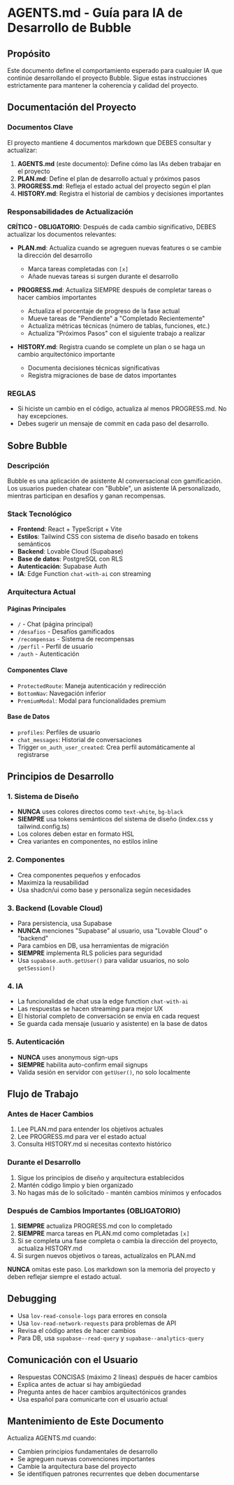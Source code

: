 # AGENTS.md - Guía para IA de Desarrollo de Bubble

## Propósito
Este documento define el comportamiento esperado para cualquier IA que continúe desarrollando el proyecto Bubble. Sigue estas instrucciones estrictamente para mantener la coherencia y calidad del proyecto.

## Documentación del Proyecto

### Documentos Clave
El proyecto mantiene 4 documentos markdown que DEBES consultar y actualizar:

1. **AGENTS.md** (este documento): Define cómo las IAs deben trabajar en el proyecto
2. **PLAN.md**: Define el plan de desarrollo actual y próximos pasos
3. **PROGRESS.md**: Refleja el estado actual del proyecto según el plan
4. **HISTORY.md**: Registra el historial de cambios y decisiones importantes

### Responsabilidades de Actualización

**CRÍTICO - OBLIGATORIO**: Después de cada cambio significativo, DEBES actualizar los documentos relevantes:

- **PLAN.md**: Actualiza cuando se agreguen nuevas features o se cambie la dirección del desarrollo
  - Marca tareas completadas con `[x]`
  - Añade nuevas tareas si surgen durante el desarrollo
  
- **PROGRESS.md**: Actualiza SIEMPRE después de completar tareas o hacer cambios importantes
  - Actualiza el porcentaje de progreso de la fase actual
  - Mueve tareas de "Pendiente" a "Completado Recientemente"
  - Actualiza métricas técnicas (número de tablas, funciones, etc.)
  - Actualiza "Próximos Pasos" con el siguiente trabajo a realizar
  
- **HISTORY.md**: Registra cuando se complete un plan o se haga un cambio arquitectónico importante
  - Documenta decisiones técnicas significativas
  - Registra migraciones de base de datos importantes

### REGLAS

- Si hiciste un cambio en el código, actualiza al menos PROGRESS.md. No hay excepciones.
- Debes sugerir un mensaje de commit en cada paso del desarrollo.

## Sobre Bubble

### Descripción
Bubble es una aplicación de asistente AI conversacional con gamificación. Los usuarios pueden chatear con "Bubble", un asistente IA personalizado, mientras participan en desafíos y ganan recompensas.

### Stack Tecnológico
- **Frontend**: React + TypeScript + Vite
- **Estilos**: Tailwind CSS con sistema de diseño basado en tokens semánticos
- **Backend**: Lovable Cloud (Supabase)
- **Base de datos**: PostgreSQL con RLS
- **Autenticación**: Supabase Auth
- **IA**: Edge Function `chat-with-ai` con streaming

### Arquitectura Actual

#### Páginas Principales
- `/` - Chat (página principal)
- `/desafios` - Desafíos gamificados
- `/recompensas` - Sistema de recompensas
- `/perfil` - Perfil de usuario
- `/auth` - Autenticación

#### Componentes Clave
- `ProtectedRoute`: Maneja autenticación y redirección
- `BottomNav`: Navegación inferior
- `PremiumModal`: Modal para funcionalidades premium

#### Base de Datos
- `profiles`: Perfiles de usuario
- `chat_messages`: Historial de conversaciones
- Trigger `on_auth_user_created`: Crea perfil automáticamente al registrarse

## Principios de Desarrollo

### 1. Sistema de Diseño
- **NUNCA** uses colores directos como `text-white`, `bg-black`
- **SIEMPRE** usa tokens semánticos del sistema de diseño (index.css y tailwind.config.ts)
- Los colores deben estar en formato HSL
- Crea variantes en componentes, no estilos inline

### 2. Componentes
- Crea componentes pequeños y enfocados
- Maximiza la reusabilidad
- Usa shadcn/ui como base y personaliza según necesidades

### 3. Backend (Lovable Cloud)
- Para persistencia, usa Supabase
- **NUNCA** menciones "Supabase" al usuario, usa "Lovable Cloud" o "backend"
- Para cambios en DB, usa herramientas de migración
- **SIEMPRE** implementa RLS policies para seguridad
- Usa `supabase.auth.getUser()` para validar usuarios, no solo `getSession()`

### 4. IA
- La funcionalidad de chat usa la edge function `chat-with-ai`
- Las respuestas se hacen streaming para mejor UX
- El historial completo de conversación se envía en cada request
- Se guarda cada mensaje (usuario y asistente) en la base de datos

### 5. Autenticación
- **NUNCA** uses anonymous sign-ups
- **SIEMPRE** habilita auto-confirm email signups
- Valida sesión en servidor con `getUser()`, no solo localmente

## Flujo de Trabajo

### Antes de Hacer Cambios
1. Lee PLAN.md para entender los objetivos actuales
2. Lee PROGRESS.md para ver el estado actual
3. Consulta HISTORY.md si necesitas contexto histórico

### Durante el Desarrollo
1. Sigue los principios de diseño y arquitectura establecidos
2. Mantén código limpio y bien organizado
3. No hagas más de lo solicitado - mantén cambios mínimos y enfocados

### Después de Cambios Importantes (OBLIGATORIO)
1. **SIEMPRE** actualiza PROGRESS.md con lo completado
2. **SIEMPRE** marca tareas en PLAN.md como completadas `[x]`
3. Si se completa una fase completa o cambia la dirección del proyecto, actualiza HISTORY.md
4. Si surgen nuevos objetivos o tareas, actualízalos en PLAN.md

**NUNCA** omitas este paso. Los markdown son la memoria del proyecto y deben reflejar siempre el estado actual.

## Debugging
- Usa `lov-read-console-logs` para errores en consola
- Usa `lov-read-network-requests` para problemas de API
- Revisa el código antes de hacer cambios
- Para DB, usa `supabase--read-query` y `supabase--analytics-query`

## Comunicación con el Usuario
- Respuestas CONCISAS (máximo 2 líneas) después de hacer cambios
- Explica antes de actuar si hay ambigüedad
- Pregunta antes de hacer cambios arquitectónicos grandes
- Usa español para comunicarte con el usuario actual

## Mantenimiento de Este Documento
Actualiza AGENTS.md cuando:
- Cambien principios fundamentales de desarrollo
- Se agreguen nuevas convenciones importantes
- Cambie la arquitectura base del proyecto
- Se identifiquen patrones recurrentes que deben documentarse
